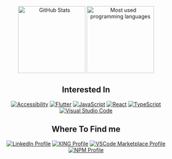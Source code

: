 <div align="center">
  <img alt="GitHub Stats" height="180em" src="https://github-readme-stats.vercel.app/api?username=sketchbuch&count_private=true&show_icons=true&hide_title=true&ring_color=8c8da7&icon_color=8c8da7" />
  <img alt="Most used programming languages"  height="180em" src="https://github-readme-stats.vercel.app/api/top-langs?username=sketchbuch&count_private=true&show_icons=true&hide_title=true" />
</div>

<div align="center">
  <h2 align="center">Interested In</h2>

  [![Accessibility](https://img.shields.io/static/v1?label=&message=Accessibility&color=2ea44f&style=for-the-badge)](https://github.com/sketchbuch?tab=repositories&q=accessibility&type=&language=&sort=)
  [![Flutter](https://img.shields.io/badge/Flutter-%2302569B.svg?style=for-the-badge&logo=Flutter&logoColor=white)](https://github.com/sketchbuch?tab=repositories&q=&type=&language=flutter&sort=)
  [![JavaScript](https://img.shields.io/badge/javascript-%23323330.svg?style=for-the-badge&logo=javascript&logoColor=%23F7DF1E)](https://github.com/sketchbuch?tab=repositories&q=&type=&language=javascript&sort=)
  [![React](https://img.shields.io/badge/react-%2320232a.svg?style=for-the-badge&logo=react&logoColor=%2361DAFB)](https://github.com/sketchbuch?tab=repositories&q=react&type=&language=javascript&sort=)
  [![TypeScript](https://img.shields.io/badge/typescript-%23007ACC.svg?style=for-the-badge&logo=typescript&logoColor=white)](https://github.com/sketchbuch?tab=repositories&q=&type=&language=typescript&sort=)
  [![Visual Studio Code](https://img.shields.io/badge/Visual%20Studio%20Code-0078d7.svg?style=for-the-badge&logo=visual-studio-code&logoColor=white)](https://github.com/sketchbuch?tab=repositories&q=vscode&type=&language=&sort=)
</div>

<div align="center">
  <h2 align="center">Where To Find me</h2>

  [![LinkedIn Profile](https://img.shields.io/badge/linkedin-%230077B5.svg?style=for-the-badge&logo=linkedin&logoColor=white)](https://www.linkedin.com/in/stephen-bungert-ab3985256/)
  [![XING Profile](https://img.shields.io/badge/xing-%23006567.svg?style=for-the-badge&logo=xing&logoColor=white)](https://www.xing.com/profile/Stephen_Bungert/cv)
  [![VSCode Marketplace Profile](https://img.shields.io/static/v1?label=&message=VSCode&nbsp;Marketplace&nbsp;Profile&color=0078d7&style=for-the-badge)](https://marketplace.visualstudio.com/publishers/sketchbuch)
  [![NPM Profile](https://img.shields.io/static/v1?label=&message=NPM&nbsp;Profile&color=cb3837&style=for-the-badge)](https://www.npmjs.com/~sketchbuch)
</div>

<!-- Badges: https://github.com/Ileriayo/markdown-badges -->

<!-- Badges: https://stackoverflow.com/questions/74156679/markdown-reference-link-with-shields-io-badges -->

<!-- How to Create an Impressive GitHub Profile README: https://www.sitepoint.com/github-profile-readme/ -->

<!-- Good Example: https://github.com/verasdan/verasdan -->
